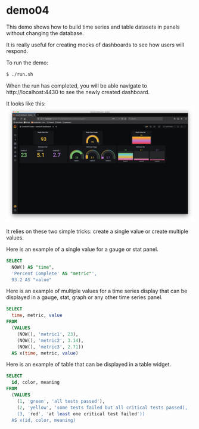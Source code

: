 # demo04
This demo shows how to build time series and table datasets in panels
without changing the database.

It is really useful for creating mocks of dashboards to see how users
will respond.

To run the demo:
```bash
$ ./run.sh
```

When the run has completed, you will be able navigate to
http://localhost:4430 to see the newly created dashboard.

It looks like this:
!['demo04'](/img/demo04.png)

It relies on these two simple tricks: create a single value or create
multiple values.

Here is an example of a single value for a gauge or stat panel.
```sql
SELECT
  NOW() AS "time",
  'Percent Complete' AS "metric"',
  93.2 AS "value"
```

Here is an example of multiple values for a time series display that
can be displayed in a gauge, stat, graph or any other time series
panel.
```sql
SELECT
  time, metric, value
FROM
  (VALUES
    (NOW(), 'metric1', 23),
    (NOW(), 'metric2', 3.14),
    (NOW(), 'metric3', 2.71))
  AS x(time, metric, value)
```

Here is an example of table that can be displayed in a table
widget.
```sql
SELECT
  id, color, meaning
FROM
  (VALUES
    (1, 'green', 'all tests passed'),
    (2, 'yellow', 'some tests failed but all critical tests passed),
    (3, 'red', 'at least one critical test failed'))
  AS x(id, color, meaning)
```


